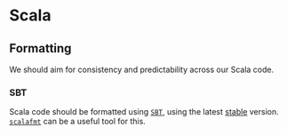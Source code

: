 # Scala

## Formatting

We should aim for consistency and predictability across our Scala code.

### SBT

Scala code should be formatted using
[`SBT`](https://www.scala-sbt.org/), using the latest
[stable](https://www.scala-sbt.org/download.html)
version.
[`scalafmt`](https://scalameta.org/scalafmt/) can be a useful tool for this.